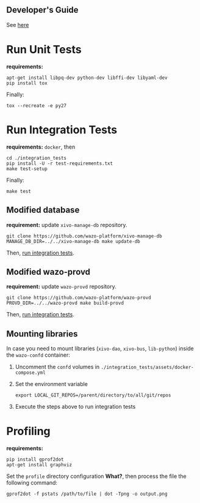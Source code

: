 ## Developer's Guide

See [here](/uc-doc/system/wazo-confd/developer)

# Run Unit Tests

**requirements:**
```
apt-get install libpq-dev python-dev libffi-dev libyaml-dev
pip install tox
```

Finally:

    tox --recreate -e py27

# Run Integration Tests
[integration-tests]: #run-integration-tests

**requirements:** `docker`, then

```
cd ./integration_tests
pip install -U -r test-requirements.txt
make test-setup
```

Finally:

    make test

## Modified database

**requirement:** update `xivo-manage-db` repository.

    git clone https://github.com/wazo-platform/xivo-manage-db
    MANAGE_DB_DIR=../../xivo-manage-db make update-db

Then, [run integration tests][integration-tests].

## Modified wazo-provd

**requirement:** update `wazo-provd` repository.

    git clone https://github.com/wazo-platform/wazo-provd
    PROVD_DIR=../../wazo-provd make build-provd

Then, [run integration tests][integration-tests].

## Mounting libraries

In case you need to mount libraries (`xivo-dao`, `xivo-bus`, `lib-python`) inside the `wazo-confd` container:

1. Uncomment the `confd` volumes in `./integration_tests/assets/docker-compose.yml`
2. Set the environment variable

       export LOCAL_GIT_REPOS=/parent/directory/to/all/git/repos

3. Execute the steps above to run integration tests

# Profiling

**requirements:**

    pip install gprof2dot
    apt-get install graphviz

Set the `profile` directory configuration **What?**, then process the file the following command:

    gprof2dot -f pstats /path/to/file | dot -Tpng -o output.png
